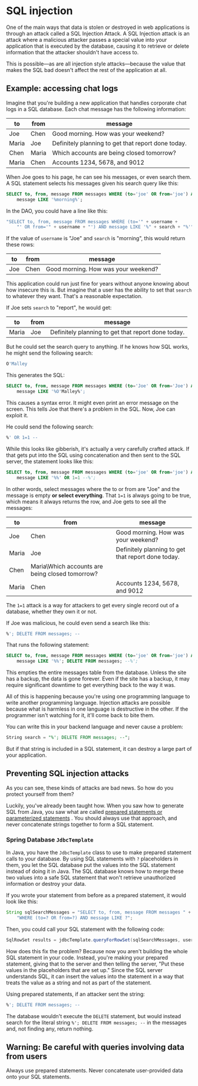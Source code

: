 # SQL injection

One of the main ways that data is stolen or destroyed in web applications is through an attack called a SQL Injection Attack. A SQL Injection attack is an attack where a malicious attacker passes a special value into your application that is executed by the database, causing it to retrieve or delete information that the attacker shouldn't have access to.

This is possible—as are all injection style attacks—because the value that makes the SQL bad doesn't affect the rest of the application at all.

## Example: accessing chat logs

Imagine that you're building a new application that handles corporate chat logs in a SQL database. Each chat message has the following information:

| **to** | **from** | **message**                                        |
| ------ | -------- | -------------------------------------------------- |
| Joe    | Chen     | Good morning. How was your weekend?                |
| Maria  | Joe      | Definitely planning to get that report done today. |
| Chen   | Maria    | Which accounts are being closed tomorrow?          |
| Maria  | Chen     | Accounts 1234, 5678, and 9012                      |

When Joe goes to his page, he can see his messages, or even search them. A SQL statement selects his messages given his search query like this:

```sql
SELECT to, from, message FROM messages WHERE (to='joe' OR from='joe') AND
    message LIKE '%morning%';
```

In the DAO, you could have a line like this:

```java
"SELECT to, from, message FROM messages WHERE (to='" + username +
    "' OR from='" + username + "') AND message LIKE '%" + search + "%'";
```

If the value of `username` is "Joe" and `search` is "morning", this would return these rows:

| **to** | **from** | **message**                         |
| ------ | -------- | ----------------------------------- |
| Joe    | Chen     | Good morning. How was your weekend? |

This application could run just fine for years without anyone knowing about how insecure this is. But imagine that a user has the ability to set that `search` to whatever they want. That's a reasonable expectation.

If Joe sets `search` to "report", he would get:

| **to** | **from** | **message**                                        |
| ------ | -------- | -------------------------------------------------- |
| Maria  | Joe      | Definitely planning to get that report done today. |

But he could set the search query to anything. If he knows how SQL works, he might send the following search:

```sql
O'Malley
```

This generates the SQL:

```sql
SELECT to, from, message FROM messages WHERE (to='Joe' OR from='Joe') AND
    message LIKE '%O'Malley%';
```

This causes a syntax error. It might even print an error message on the screen. This tells Joe that there's a problem in the SQL. Now, Joe can exploit it.

He could send the following search:

```sql
%' OR 1=1 --
```

While this looks like gibberish, it's actually a very carefully crafted attack. If that gets put into the SQL using concatenation and then sent to the SQL server, the statement looks like this:

```sql
SELECT to, from, message FROM messages WHERE (to='joe' OR from='joe') AND
    message LIKE '%%' OR 1=1 --%';
```

In other words, select messages where the to or from are "Joe" and the message is empty **or select everything**. That `1=1` is always going to be true, which means it always returns the row, and Joe gets to see all the messages:

| **to** | **from**                                        | **message**                                        |
| ------ | ----------------------------------------------- | -------------------------------------------------- |
| Joe    | Chen                                            | Good morning. How was your weekend?                |
| Maria  | Joe                                             | Definitely planning to get that report done today. |
| Chen   | Maria\Which accounts are being closed tomorrow? |                                                    |
| Maria  | Chen                                            | Accounts 1234, 5678, and 9012                      |

The `1=1` attack is a way for attackers to get every single record out of a database, whether they own it or not.

If Joe was malicious, he could even send a search like this:

```sql
%'; DELETE FROM messages; --
```

That runs the following statement:

```sql
SELECT to, from, message FROM messages WHERE (to='joe' OR from='joe') AND
    message LIKE '%%'; DELETE FROM messages; --%';
```

This empties the entire messages table from the database. Unless the site has a backup, the data is gone forever. Even if the site has a backup, it may require significant downtime to get everything back to the way it was.

All of this is happening because you're using one programming language to write another programming language. Injection attacks are possible because what is harmless in one language is destructive in the other. If the programmer isn't watching for it, it'll come back to bite them.

You can write this in your backend language and never cause a problem:

```sql
String search = "%'; DELETE FROM messages; --";
```

But if that string is included in a SQL statement, it can destroy a large part of your application.

## Preventing SQL injection attacks

As you can see, these kinds of attacks are bad news. So how do you protect yourself from them?

Luckily, you've already been taught how. When you saw how to generate SQL from Java, you saw what are called [prepared statements or parameterized statements](https://en.wikipedia.org/wiki/Prepared_statement) . You should always use that approach, and never concatenate strings together to form a SQL statement.

### Spring Database `JdbcTemplate`

In Java, you have the `JdbcTemplate` class to use to make prepared statement calls to your database. By using SQL statements with `?` placeholders in them, you let the SQL database put the values into the SQL statement instead of doing it in Java. The SQL database knows how to merge these two values into a safe SQL statement that won't retrieve unauthorized information or destroy your data.

If you wrote your statement from before as a prepared statement, it would look like this:

```java
String sqlSearchMessages = "SELECT to, from, message FROM messages " +
    "WHERE (to=? OR from=?) AND message LIKE ?";
```

Then, you could call your SQL statement with the following code:

```java
SqlRowSet results = jdbcTemplate.queryForRowSet(sqlSearchMessages, username, username, "%" + search + "%");
```

How does this fix the problem? Because now you aren't building the whole SQL statement in your code. Instead, you're making your prepared statement, giving that to the server and then telling the server, "Put these values in the placeholders that are set up." Since the SQL server understands SQL, it can insert the values into the statement in a way that treats the value as a string and not as part of the statement.

Using prepared statements, if an attacker sent the string:

```sql
%'; DELETE FROM messages; --
```

The database wouldn't execute the `DELETE` statement, but would instead search for the literal string `%'; DELETE FROM messages; --` in the messages and, not finding any, return nothing.

## Warning: Be careful with queries involving data from users

Always use prepared statements. Never concatenate user-provided data onto your SQL statements.